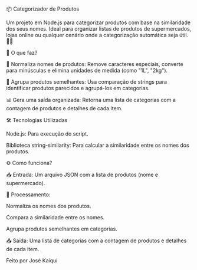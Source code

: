 📦 Categorizador de Produtos

Um projeto em Node.js para categorizar produtos com base na similaridade dos seus nomes. Ideal para organizar listas de produtos de supermercados, lojas online ou qualquer cenário onde a categorização automática seja útil. 🛒✨

🌟 O que faz?

🔧 Normaliza nomes de produtos: Remove caracteres especiais, converte para minúsculas e elimina unidades de medida (como "1L", "2kg").

📂 Agrupa produtos semelhantes: Usa comparação de strings para identificar produtos parecidos e agrupá-los em categorias.

📊 Gera uma saída organizada: Retorna uma lista de categorias com a contagem de produtos e detalhes de cada item.

🛠️ Tecnologias Utilizadas

Node.js: Para execução do script.

Biblioteca string-similarity: Para calcular a similaridade entre os nomes dos produtos.

⚙️ Como funciona?

📥 Entrada: Um arquivo JSON com a lista de produtos (nome e supermercado).

🔄 Processamento:

Normaliza os nomes dos produtos.

Compara a similaridade entre os nomes.

Agrupa produtos semelhantes em categorias.

📤 Saída: Uma lista de categorias com a contagem de produtos e detalhes de cada item.

Feito por José Kaiqui

